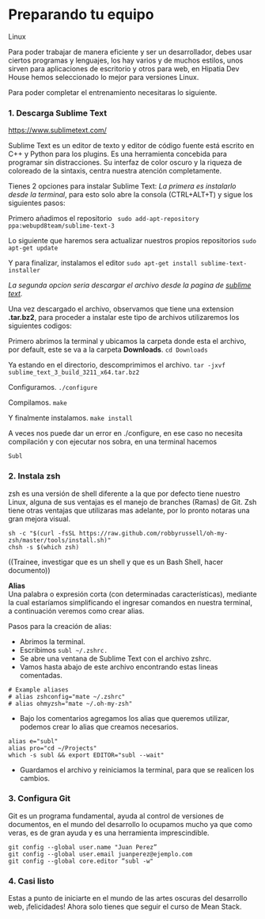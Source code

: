 # Preparando tu equipo   
Linux

Para poder trabajar de manera eficiente y ser un desarrollador, debes usar ciertos programas y lenguajes, los hay varios y de muchos estilos, unos sirven para aplicaciones de escritorio y otros para web, en Hipatia Dev House hemos seleccionado lo mejor para versiones Linux.

Para poder completar el entrenamiento necesitaras lo siguiente.

### 1. Descarga Sublime Text
https://www.sublimetext.com/

Sublime Text es un editor de texto y editor de código fuente está escrito en C++ y Python para los plugins. Es una herramienta concebida para programar sin distracciones. Su interfaz de color oscuro y la riqueza de coloreado de la sintaxis, centra nuestra atención completamente.

Tienes 2 opciones para instalar Sublime Text:
*La primera es instalarlo desde la terminal*, para esto solo abre la consola (CTRL+ALT+T) y sigue los siguientes pasos:

Primero añadimos el repositorio
``` sudo add-apt-repository ppa:webupd8team/sublime-text-3```

Lo siguiente que haremos sera actualizar nuestros propios repositorios
```sudo apt-get update```

Y para finalizar, instalamos el editor
```sudo apt-get install sublime-text-installer```

*La segunda opcion seria descargar el archivo desde la pagina de [sublime text](https://www.sublimetext.com/).*

Una vez descargado el archivo, observamos que tiene una extension **.tar.bz2**, para proceder a instalar este tipo de archivos utilizaremos los siguientes codigos:

Primero abrimos la terminal y ubicamos la carpeta donde esta el archivo, por default, este se va a la carpeta **Downloads**.
```cd Downloads```

Ya estando en el directorio, descomprimimos el archivo.
```tar -jxvf sublime_text_3_build_3211_x64.tar.bz2```

Configuramos.
```./configure```

Compilamos.
```make```

Y finalmente instalamos.
```make install```

A veces nos puede dar un error en ./configure, en ese caso no necesita compilación y con ejecutar nos sobra, en una terminal hacemos

```Subl```



### 2. Instala zsh

zsh es una versión de shell diferente a la que por defecto tiene nuestro Linux, alguna de sus ventajas es el manejo de branches (Ramas) de Git. Zsh tiene otras ventajas que utilizaras mas adelante, por lo pronto notaras una gran mejora visual.

```
sh -c "$(curl -fsSL https://raw.github.com/robbyrussell/oh-my-zsh/master/tools/install.sh)"
chsh -s $(which zsh)
```
((Trainee, investigar que es un shell y que es un Bash Shell, hacer documento))

**Alias**   
Una palabra o expresión corta (con determinadas características), mediante la cual estaríamos simplificando el ingresar comandos en nuestra terminal, a continuación veremos como crear alias.

Pasos para la creación de alias:

- Abrimos la terminal.
- Escribimos ```subl ~/.zshrc.```
- Se abre una ventana de Sublime Text con el archivo zshrc.
- Vamos hasta abajo de este archivo encontrando estas lineas comentadas.
```
# Example aliases
# alias zshconfig="mate ~/.zshrc"
# alias ohmyzsh="mate ~/.oh-my-zsh"
```

- Bajo los comentarios agregamos los alias que queremos utilizar, podemos crear lo alias que creamos necesarios.

```
alias e="subl"
alias pro="cd ~/Projects"
which -s subl && export EDITOR="subl --wait"
```
- Guardamos el archivo y reiniciamos la terminal, para que se realicen los cambios.


### 3. Configura Git

Git es un programa fundamental, ayuda al control de versiones de documentos, en el mundo del desarrollo lo ocupamos mucho ya que como veras, es de gran ayuda y es una herramienta imprescindible.

```
git config --global user.name "Juan Perez”
git config --global user.email juanperez@ejemplo.com
git config --global core.editor “subl -w"
```

### 4. Casi listo

Estas a punto de iniciarte en el mundo de las artes oscuras del desarrollo web, ¡felicidades! Ahora solo tienes que seguir el curso de Mean Stack.
